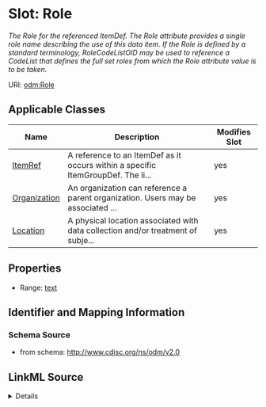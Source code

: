 # Slot: Role


_The Role for the referenced ItemDef. The Role attribute provides a single role name describing the use of this data item. If the Role is defined by a standard terminology, RoleCodeListOID may be used to reference a CodeList that defines the full set roles from which the Role attribute value is to be taken._



URI: [odm:Role](http://www.cdisc.org/ns/odm/v2.0/Role)



<!-- no inheritance hierarchy -->




## Applicable Classes

| Name | Description | Modifies Slot |
| --- | --- | --- |
[ItemRef](ItemRef.md) | A reference to an ItemDef as it occurs within a specific ItemGroupDef. The li... |  yes  |
[Organization](Organization.md) | An organization can reference a parent organization. Users may be associated ... |  yes  |
[Location](Location.md) | A physical location associated with data collection and/or treatment of subje... |  yes  |







## Properties

* Range: [text](text.md)





## Identifier and Mapping Information







### Schema Source


* from schema: http://www.cdisc.org/ns/odm/v2.0




## LinkML Source

<details>
```yaml
name: Role
description: The Role for the referenced ItemDef. The Role attribute provides a single
  role name describing the use of this data item. If the Role is defined by a standard
  terminology, RoleCodeListOID may be used to reference a CodeList that defines the
  full set roles from which the Role attribute value is to be taken.
from_schema: http://www.cdisc.org/ns/odm/v2.0
rank: 1000
alias: Role
domain_of:
- ItemRef
- Organization
- Location
range: text

```
</details>